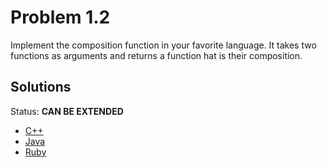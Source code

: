 # Problem 1.2

Implement the composition function in your favorite language. It takes two functions as arguments and returns a function  hat is their composition.


## Solutions

Status: **CAN BE EXTENDED**

- [C++](./prog.cpp)
- [Java](./Prog.java)
- [Ruby](./prog.rb)